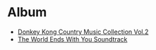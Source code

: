 # Album
* [Donkey Kong Country Music Collection Vol.2](https://music.youtube.com/playlist?list=OLAK5uy_kdXHmN-PsLBKNnIgVhoj57y2YCyQj0Jgo)
* [The World Ends With You Soundtrack](https://music.youtube.com/playlist?list=PLp_6nrGNo8_nhQ7XzOCYl0-3x2mHY7JSl)
